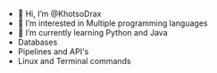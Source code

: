 - 👋 Hi, I’m @KhotsoDrax
- 👀 I’m interested in Multiple programming languages
- 🌱 I’m currently learning Python and Java
- Databases
- Pipelines and API's
- Linux and Terminal commands
